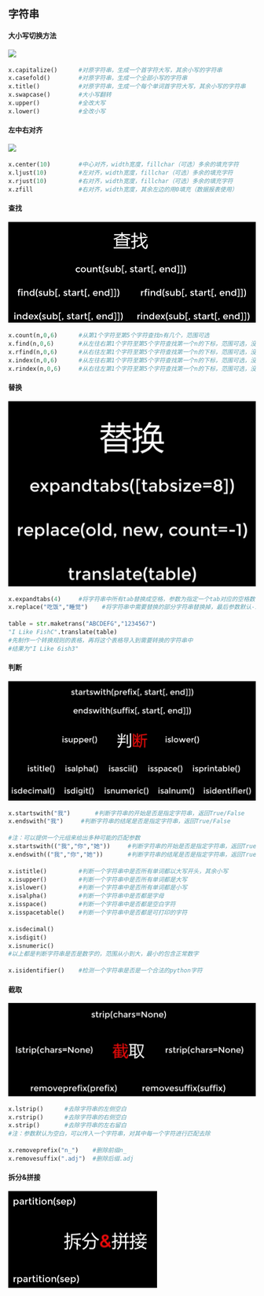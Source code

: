 ## 字符串

#### 大小写切换方法

![](D:\文件合集\markdown合集\Python语法\Python_Picture\字符串方法1.png)

```python
x.capitalize()		#对原字符串，生成一个首字符大写，其余小写的字符串
x.casefold()		#对原字符串，生成一个全部小写的字符串
x.title()			#对原字符串，生成一个每个单词首字符大写，其余小写的字符串
x.swapcase()		#大小写翻转
x.upper()			#全改大写
x.lower()			#全改小写
```

#### 左中右对齐

![](D:\文件合集\markdown合集\Python语法\Python_Picture\字符串方法2.png)

```python
x.center(10)		#中心对齐，width宽度，fillchar（可选）多余的填充字符
x.ljust(10)			#左对齐，width宽度，fillchar（可选）多余的填充字符
x.rjust(10)			#右对齐，width宽度，fillchar（可选）多余的填充字符
x.zfill				#右对齐，width宽度，其余左边的用0填充（数据报表使用）
```

#### 查找

![](Python_Picture/字符串方法3.png)

```python
x.count(n,0,6)		#从第1个字符至第5个字符查找n有几个，范围可选
x.find(n,0,6)		#从左往右第1个字符至第5个字符查找第一个n的下标，范围可选，没有返回-1
x.rfind(n,0,6)		#从右往左第1个字符至第5个字符查找第一个n的下标，范围可选，没有返回-1
x.index(n,0,6)		#从左往右第1个字符至第5个字符查找第一个n的下标，范围可选，没有就出现异常
x.rindex(n,0,6)		#从右往左第1个字符至第5个字符查找第一个n的下标，范围可选，没有就出现异常
```

#### 替换

![](Python_Picture/字符串方法4.png)

```python
x.expandtabs(4)		#将字符串中所有tab替换成空格，参数为指定一个tab对应的空格数
x.replace("吃饭","睡觉")	#将字符串中需要替换的部分字符串替换掉，最后参数默认-1，表示替换所有

table = str.maketrans("ABCDEFG","1234567")
"I Like FishC".translate(table)
#先制作一个转换规则的表格，再将这个表格导入到需要转换的字符串中
#结果为"I Like 6ish3"
```

#### 判断

![](Python_Picture/字符串方法5.png)

```python
x.startswith("我")		#判断字符串的开始是否是指定字符串，返回True/False
x.endswith("我")		#判断字符串的结尾是否是指定字符串，返回True/False

#注：可以提供一个元组来给出多种可能的匹配参数
x.startswith(("我","你","她"))		#判断字符串的开始是否是指定字符串，返回True/False
x.endswith(("我","你","她"))		#判断字符串的结尾是否是指定字符串，返回True/False

x.istitle()			#判断一个字符串中是否所有单词都以大写开头，其余小写
x.isupper()			#判断一个字符串中是否所有单词都是大写
x.islower()			#判断一个字符串中是否所有单词都是小写
x.isalpha()			#判断一个字符串中是否都是字母
x.isspace()			#判断一个字符串中是否都是空白字符
x.isspacetable()	#判断一个字符串中是否都是可打印的字符

x.isdecimal()
x.isdigit()
x.isnumeric()
#以上都是判断字符串是否是数字的，范围从小到大，最小的包含正常数字

x.isidentifier()	#检测一个字符串是否是一个合法的python字符

```

#### 截取

![](Python_Picture/字符串方法6.png)

```python
x.lstrip()		#去除字符串的左侧空白
x.rstrip()		#去除字符串的右侧空白
x.strip()		#去除字符串的左右留白
#注：参数默认为空白，可以传入一个字符串，对其中每一个字符进行匹配去除

x.removeprefix("n_")	#删除前缀n_
x.removesuffix(".adj")	#删除后缀.adj

```

#### 拆分&拼接

![](Python_Picture/字符串方法7.png)

```python

```

